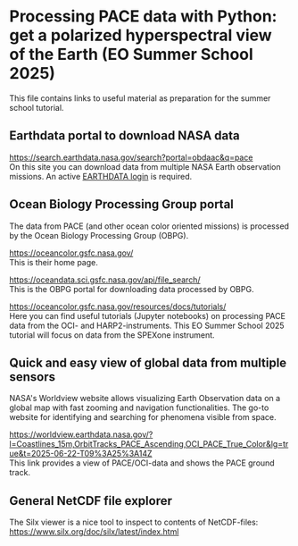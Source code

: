 # Processing PACE data with Python: get a polarized hyperspectral view of the Earth (EO Summer School 2025)
This file contains links to useful material as preparation for the summer school tutorial.

## Earthdata portal to download NASA data 
https://search.earthdata.nasa.gov/search?portal=obdaac&q=pace  
On this site you can download data from multiple NASA Earth observation missions. An active [EARTHDATA login](https://urs.earthdata.nasa.gov/) is required.

## Ocean Biology Processing Group portal  
The data from PACE (and other ocean color oriented missions) is processed by the Ocean Biology Processing Group (OBPG).

https://oceancolor.gsfc.nasa.gov/  
This is their home page.

https://oceandata.sci.gsfc.nasa.gov/api/file_search/  
This is the OBPG portal for downloading data processed by OBPG.

https://oceancolor.gsfc.nasa.gov/resources/docs/tutorials/  
Here you can find useful tutorials (Jupyter notebooks) on processing PACE data from the OCI- and HARP2-instruments. This EO Summer School 2025 tutorial will focus on data from the SPEXone instrument.

## Quick and easy view of global data from multiple sensors
NASA's Worldview website allows visualizing Earth Observation data on a global map with fast zooming and navigation functionalities. The go-to website for identifying and searching for phenomena visible from space.  

https://worldview.earthdata.nasa.gov/?l=Coastlines_15m,OrbitTracks_PACE_Ascending,OCI_PACE_True_Color&lg=true&t=2025-06-22-T09%3A25%3A14Z  
This link provides a view of PACE/OCI-data and shows the PACE ground track.

## General NetCDF file explorer
The Silx viewer is a nice tool to inspect to contents of NetCDF-files:  
https://www.silx.org/doc/silx/latest/index.html